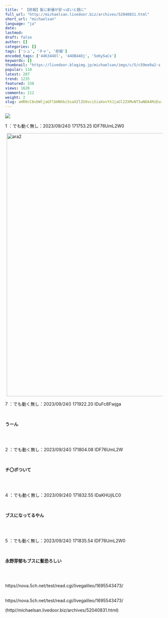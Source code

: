 ```yaml
---
title: " 【悲報】髪に新優が安っぽいと題に"
full_url: "http://michaelsan.livedoor.biz/archives/52040831.html"
short_url: "michaelsan"
language: "ja"
date: 
lastmod: 
draft: false
author: []
categories: []
tags: ['シュ', 'チャ', '悲報']
encoded_tags: ['44K344Ol', '44OB44Oj', '5oKy5aCx']
keywords: []
thumbnail: "https://livedoor.blogimg.jp/michaelsan/imgs/c/5/c59ee9a2-s.jpg"
popular: 110
latest: 207
trend: 1235
featured: 338
views: 1620
comments: 112
weight: 2
slug: aHR0cC8vbWljaGFlbHNhbi5saXZlZG9vci5iaXovYXJjaGl2ZXMvNTIwNDA4MzEuaHRtbA==
---
```


![](https://livedoor.blogimg.jp/michaelsan/imgs/c/5/c59ee9a2-s.jpg)

<div><p>1 ：でも動く無し：2023/09/24() 171753.25 IDF76UmL2W0</p><a href='https//livedoor.blogimg.jp/michaelsan/imgs/2/4/24bc4892.jpg' title='ara2' target='_blank'><img src='https//livedoor.blogimg.jp/michaelsan/imgs/2/4/24bc4892-s.jpg' width='680' height='849' border='0' alt='ara2' hspace='5' class='pict'></a><br><p>7 ：でも動く無し：2023/09/24() 171922.20 IDuFc8Fwjga</p><br><b><p>うーん </p><br></b><br><p>2 ：でも動く無し：2023/09/24() 171804.08 IDF76UmL2W</p><br><b><p>チ〇ポついて</p><br></b><br><p>4 ：でも動く無し：2023/09/24() 171832.55 IDaKHUjILC0</p><br><b><p>ブスになってるやん </p><br></b><br><p>5 ：でも動く無し：2023/09/24() 171835.54 IDF76UmL2W0</p><br><b><p>永野芽郁もブスに髪恐ろしい</p><p><br></p></b><br>https//nova.5ch.net/test/read.cgi/livegalileo/1695543473/<br><br clear='all'> <p id='a6850dc6aefc0d5bbff2bea180d92d89'> </p> <p id='a6850dc6aefc0d5bbff2bea180d92d89'> </p> <p class='alistcloud-container-6795'></p> <p>https//nova.5ch.net/test/read.cgi/livegalileo/1695543473/</p></div>

(http//michaelsan.livedoor.biz/archives/52040831.html)

